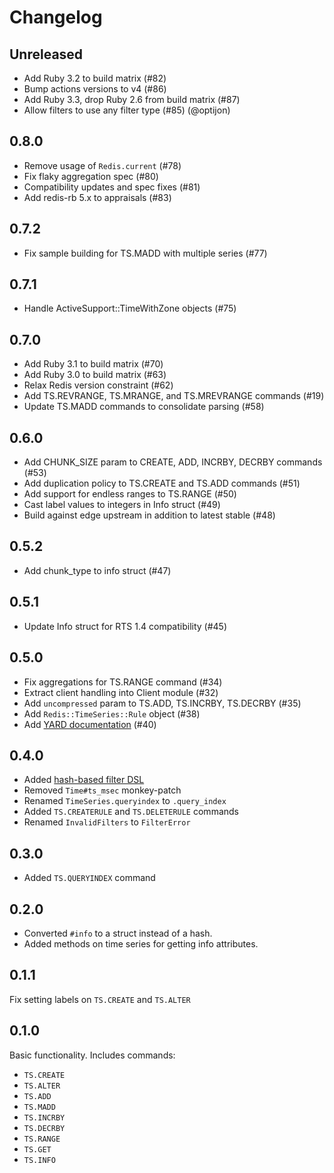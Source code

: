 # Changelog

## Unreleased
* Add Ruby 3.2 to build matrix (#82)
* Bump actions versions to v4 (#86)
* Add Ruby 3.3, drop Ruby 2.6 from build matrix (#87)
* Allow filters to use any filter type (#85) (@optijon)

## 0.8.0
* Remove usage of `Redis.current` (#78)
* Fix flaky aggregation spec (#80)
* Compatibility updates and spec fixes (#81)
* Add redis-rb 5.x to appraisals (#83)

## 0.7.2
* Fix sample building for TS.MADD with multiple series (#77)

## 0.7.1
* Handle ActiveSupport::TimeWithZone objects (#75)

## 0.7.0
* Add Ruby 3.1 to build matrix (#70)
* Add Ruby 3.0 to build matrix (#63)
* Relax Redis version constraint (#62)
* Add TS.REVRANGE, TS.MRANGE, and TS.MREVRANGE commands (#19)
* Update TS.MADD commands to consolidate parsing (#58)

## 0.6.0
* Add CHUNK_SIZE param to CREATE, ADD, INCRBY, DECRBY commands (#53)
* Add duplication policy to TS.CREATE and TS.ADD commands (#51)
* Add support for endless ranges to TS.RANGE (#50)
* Cast label values to integers in Info struct (#49)
* Build against edge upstream in addition to latest stable (#48)

## 0.5.2
* Add chunk_type to info struct (#47)

## 0.5.1
* Update Info struct for RTS 1.4 compatibility (#45)

## 0.5.0
* Fix aggregations for TS.RANGE command (#34)
* Extract client handling into Client module (#32)
* Add `uncompressed` param to TS.ADD, TS.INCRBY, TS.DECRBY (#35)
* Add `Redis::TimeSeries::Rule` object (#38)
* Add [YARD documentation](https://rubydoc.info/gems/redis-time-series) (#40)

## 0.4.0
* Added [hash-based filter DSL](https://github.com/dzunk/redis-time-series/tree/7173c73588da50614c02f9c89bf2ecef77766a78#filter-dsl)
* Removed `Time#ts_msec` monkey-patch
* Renamed `TimeSeries.queryindex` to `.query_index`
* Added `TS.CREATERULE` and `TS.DELETERULE` commands
* Renamed `InvalidFilters` to `FilterError`

## 0.3.0
* Added `TS.QUERYINDEX` command

## 0.2.0
* Converted `#info` to a struct instead of a hash.
* Added methods on time series for getting info attributes.

## 0.1.1
Fix setting labels on `TS.CREATE` and `TS.ALTER`

## 0.1.0

Basic functionality. Includes commands:
* `TS.CREATE`
* `TS.ALTER`
* `TS.ADD`
* `TS.MADD`
* `TS.INCRBY`
* `TS.DECRBY`
* `TS.RANGE`
* `TS.GET`
* `TS.INFO`
